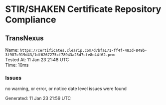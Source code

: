 # STIR/SHAKEN Certificate Repository Compliance

## TransNexus

Name: `https://certificates.clearip.com/d7bfa171-ff4f-483d-849b-3f987c919d43/1df6267275cf78943a25d7cfe8e44f62.pem`\
Tested At: 11 Jan 23 21:48 UTC\
Time: 10ms

### Issues

no warning, or error, or notice date level issues were found

Generated: 11 Jan 23 21:59 UTC